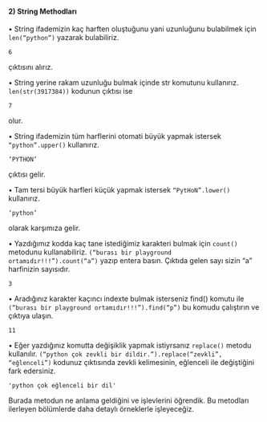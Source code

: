 #### 2)	String Methodları

•	String ifademizin kaç harften oluştuğunu yani uzunluğunu bulabilmek için `len(“python”)` yazarak bulabiliriz. 
```
6
```
çıktısını alırız.

•	String yerine rakam uzunluğu bulmak içinde str komutunu kullanırız. `len(str(3917384))` kodunun çıktısı ise 
```
7
```
olur. 

•	String ifademizin tüm harflerini otomati büyük yapmak istersek `“python”.upper()` kullanırız. 
```
‘PYTHON’
```
çıktısı gelir.

•	Tam tersi büyük harfleri küçük yapmak istersek `“PytHoN”.lower()` kullanırız. 
```
‘python’
```
olarak karşımıza gelir.

•	Yazdığımız kodda kaç tane istediğimiz karakteri bulmak için `count()` metodunu kullanabiliriz.
`(“burası bir playground ortamıdır!!!”).count(“a”)`
yazıp entera basın. Çıktıda gelen sayı sizin “a” harfinizin sayısıdır.
```
3
```


•	Aradığınız karakter kaçıncı indexte bulmak isterseniz  find() komutu ile
`(“burası bir playground ortamıdır!!!”).find(“p”)`
bu komudu çalıştırın ve çıktıya ulaşın.
```
11
```

•	Eğer yazdığınız komutta değişiklik yapmak istiyrsanız `replace()` metodu kullanılır. 
`(“python çok zevkli bir dildir.”).replace(“zevkli”, “eğlenceli”)`
kodunuz çıktısında zevkli kelimesinin, eğlenceli ile değiştiğini fark edersiniz.
```
'python çok eğlenceli bir dil'
```
Burada metodun ne anlama geldiğini ve işlevlerini öğrendik. Bu metodları ilerleyen bölümlerde daha detaylı örneklerle işleyeceğiz. 
